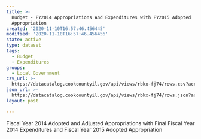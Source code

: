 ```yaml
---
title: >-
  Budget - FY2014 Appropriations And Expenditures with FY2015 Adopted
  Appropriation
created: '2020-11-10T16:57:46.456445'
modified: '2020-11-10T16:57:46.456456'
state: active
type: dataset
tags:
  - Budget
  - Expenditures
groups:
  - Local Government
csv_url: >-
  https://datacatalog.cookcountyil.gov/api/views/rbkx-fj74/rows.csv?accessType=DOWNLOAD
json_url: >-
  https://datacatalog.cookcountyil.gov/api/views/rbkx-fj74/rows.json?accessType=DOWNLOAD
layout: post

---
```

Fiscal Year 2014 Adopted and Adjusted Appropriations with Final Fiscal Year 2014 Expenditures and Fiscal Year 2015 Adopted Appropriation
